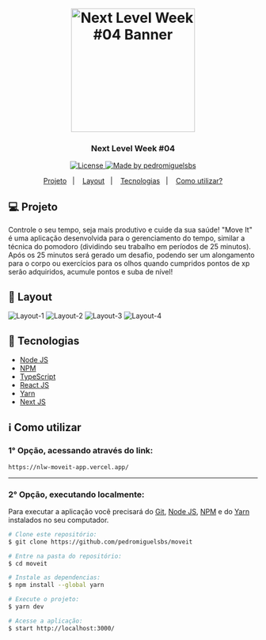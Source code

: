 <h1 align="center">
  <img src="https://i.imgur.com/p5DqZ5X.png" alt="Next Level Week #04 Banner" width="250px"/>
</h1>

<h3 align="center">
  Next Level Week #04
</h3>

<p align="center">
  <a href="https://github.com/pedromiguelsbs/simple_calculator/blob/master/LICENSE">
    <img src="https://img.shields.io/static/v1?label=License&message=MIT&color=7159c1&labelColor=1a1a1f" alt="License">
  </a>
  <a href="https://www.linkedin.com/in/pedromiguelsbs/">
    <img src="https://img.shields.io/static/v1?label=Made-by&message=pedromiguelsbs&color=7159c1&labelColor=1a1a1f" alt="Made by pedromiguelsbs">
  </a>
</p>

<p align="center">
  <a href="#-projeto">Projeto</a>&nbsp;&nbsp;&nbsp;|&nbsp;&nbsp;&nbsp;
  <a href="#-layout">Layout</a>&nbsp;&nbsp;&nbsp;|&nbsp;&nbsp;&nbsp;
  <a href="#-tecnologias">Tecnologias</a>&nbsp;&nbsp;&nbsp;|&nbsp;&nbsp;&nbsp;
  <a href="#-como-utilizar">Como utilizar?</a>
</p>

## 💻 Projeto

Controle o seu tempo, seja mais produtivo e cuide da sua saúde! "Move It" é uma aplicação desenvolvida para o gerenciamento do tempo, similar a técnica do pomodoro (dividindo seu trabalho em períodos de 25 minutos). Após os 25 minutos será gerado um desafio, podendo ser um alongamento para o corpo ou exercícios para os olhos quando cumpridos pontos de xp serão adquiridos, acumule pontos e suba de nível!

## 🔖 Layout

<img src="https://i.imgur.com/MOyjS86.png" alt="Layout-1">
<img src="https://i.imgur.com/nrxlb3v.png" alt="Layout-2">
<img src="https://i.imgur.com/j2HOhBq.png" alt="Layout-3">
<img src="https://i.imgur.com/LZHLmvY.png" alt="Layout-4">


## 🚀 Tecnologias

- [Node JS][nodejs]
- [NPM][npm]
- [TypeScript][typescript]
- [React JS][reactjs]
- [Yarn][yarn]
- [Next JS][nextjs]

## ℹ Como utilizar


### 1° Opção, acessando através do link:
```
https://nlw-moveit-app.vercel.app/
```

<hr>

### 2° Opção, executando localmente:
Para executar a aplicação você precisará do [Git](https://git-scm.com), [Node JS][nodejs], [NPM][npm] e do [Yarn][yarn] instalados no seu computador.
```bash
# Clone este repositório:
$ git clone https://github.com/pedromiguelsbs/moveit

# Entre na pasta do repositório:
$ cd moveit

# Instale as dependencias:
$ npm install --global yarn

# Execute o projeto:
$ yarn dev

# Acesse a aplicação:
$ start http://localhost:3000/
```

[nodejs]: https://nodejs.org/en/
[npm]: https://www.npmjs.com/
[typescript]: https://www.typescriptlang.org/
[reactjs]: https://pt-br.reactjs.org/
[yarn]: https://yarnpkg.com/
[nextjs]: https://nextjs.org/

